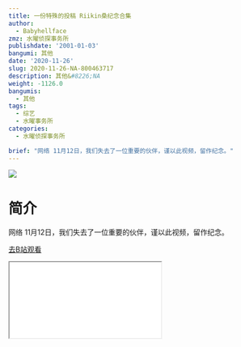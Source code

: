 ```yaml
---
title: 一份特殊的投稿 Riikin桑纪念合集
author:
  - Babyhellface
zmz: 水曜侦探事务所
publishdate: '2001-01-03'
bangumi: 其他
date: '2020-11-26'
slug: 2020-11-26-NA-800463717
description: 其他&#8226;NA
weight: -1126.0
bangumis:
  - 其他
tags:
  - 综艺
  - 水曜事务所
categories:
  - 水曜侦探事务所

brief: "网络 11月12日，我们失去了一位重要的伙伴，谨以此视频，留作纪念。"
---
```

![](https://raw.githubusercontent.com/tcgriffith/owaraisite/master/static/tmpimg/85c6e83cb94427955658bfdadd99e45335d65981.jpg.480.jpg)
# 简介  
网络
11月12日，我们失去了一位重要的伙伴，谨以此视频，留作纪念。  

[去B站观看](https://www.bilibili.com/video/av800463717/)
<div class ="resp-container"><iframe class="testiframe" src="//player.bilibili.com/player.html?aid=800463717"", scrolling="no", allowfullscreen="true" > </iframe></div> 
